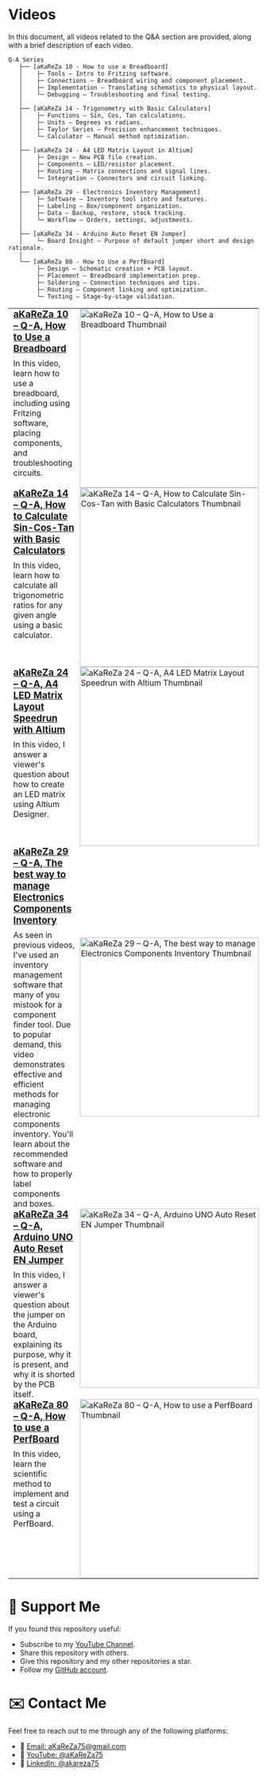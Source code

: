 # Videos  
In this document, all videos related to the Q&A section are provided, along with a brief description of each video.

```plaintext
Q-A Series
   ├── [aKaReZa 10 - How to use a Breadboard]
   │    ├─ Tools — Intro to Fritzing software.
   │    ├─ Connections — Breadboard wiring and component placement.
   │    ├─ Implementation — Translating schematics to physical layout.
   │    └─ Debugging — Troubleshooting and final testing.
   │
   ├── [aKaReZa 14 - Trigonometry with Basic Calculators]
   │    ├─ Functions — Sin, Cos, Tan calculations.
   │    ├─ Units — Degrees vs radians.
   │    ├─ Taylor Series — Precision enhancement techniques.
   │    └─ Calculator — Manual method optimization.
   │
   ├── [aKaReZa 24 - A4 LED Matrix Layout in Altium]
   │    ├─ Design — New PCB file creation.
   │    ├─ Components — LED/resistor placement.
   │    ├─ Routing — Matrix connections and signal lines.
   │    └─ Integration — Connectors and circuit linking.
   │
   ├── [aKaReZa 29 - Electronics Inventory Management]
   │    ├─ Software — Inventory tool intro and features.
   │    ├─ Labeling — Box/component organization.
   │    ├─ Data — Backup, restore, stock tracking.
   │    └─ Workflow — Orders, settings, adjustments.
   │
   ├── [aKaReZa 34 - Arduino Auto Reset EN Jumper]
   │    └─ Board Insight — Purpose of default jumper short and design rationale.
   │
   └── [aKaReZa 80 - How to Use a PerfBoard]
        ├─ Design — Schematic creation + PCB layout.
        ├─ Placement — Breadboard implementation prep.
        ├─ Soldering — Connection techniques and tips.
        ├─ Routing — Component linking and optimization.
        └─ Testing — Stage-by-stage validation.
```

<table style="border-collapse: collapse;">
  <tr>
    <td valign="top" style="padding: 0 10px;">
      <h3 style="margin: 0;">
        <a href="https://youtu.be/7HrpzfcJx-o">aKaReZa 10 – Q-A, How to Use a Breadboard</a>
      </h3>
      <p style="margin: 8px 0 0;">
        In this video, learn how to use a breadboard, including using Fritzing software, placing components, and troubleshooting circuits.
      </p>
    </td>
    <td width="360" valign="top" style="padding: 0;">
      <a href="https://youtu.be/7HrpzfcJx-o">
        <img src="https://img.youtube.com/vi/7HrpzfcJx-o/maxresdefault.jpg"
             width="360"
             alt="aKaReZa 10 – Q-A, How to Use a Breadboard Thumbnail"/>
      </a>
    </td>
  </tr>

  <tr>
    <td valign="top" style="padding: 0 10px;">
      <h3 style="margin: 0;">
        <a href="https://youtu.be/gmzgSpdCs48">aKaReZa 14 – Q-A, How to Calculate Sin-Cos-Tan with Basic Calculators</a>
      </h3>
      <p style="margin: 8px 0 0;">
        In this video, learn how to calculate all trigonometric ratios for any given angle using a basic calculator.
      </p>
    </td>
    <td width="360" valign="top" style="padding: 0;">
      <a href="https://youtu.be/gmzgSpdCs48">
        <img src="https://img.youtube.com/vi/gmzgSpdCs48/maxresdefault.jpg"
             width="360"
             alt="aKaReZa 14 – Q-A, How to Calculate Sin-Cos-Tan with Basic Calculators Thumbnail"/>
      </a>
    </td>
  </tr>

  <tr>
    <td valign="top" style="padding: 0 10px;">
      <h3 style="margin: 0;">
        <a href="https://youtu.be/iv362fgxC1E">aKaReZa 24 – Q-A, A4 LED Matrix Layout Speedrun with Altium</a>
      </h3>
      <p style="margin: 8px 0 0;">
        In this video, I answer a viewer's question about how to create an LED matrix using Altium Designer.
      </p>
    </td>
    <td width="360" valign="top" style="padding: 0;">
      <a href="https://youtu.be/iv362fgxC1E">
        <img src="https://img.youtube.com/vi/iv362fgxC1E/maxresdefault.jpg"
             width="360"
             alt="aKaReZa 24 – Q-A, A4 LED Matrix Layout Speedrun with Altium Thumbnail"/>
      </a>
    </td>
  </tr>

  <tr>
    <td valign="top" style="padding: 0 10px;">
      <h3 style="margin: 0;">
        <a href="https://youtu.be/F4Bge-_tUWE">aKaReZa 29 – Q-A, The best way to manage Electronics Components Inventory</a>
      </h3>
      <p style="margin: 8px 0 0;">
        As seen in previous videos, I've used an inventory management software that many of you mistook for a component finder tool. Due to popular demand, this video demonstrates effective and efficient methods for managing electronic components inventory. You'll learn about the recommended software and how to properly label components and boxes.
      </p>
    </td>
    <td width="360" valign="middle" style="padding: 0;">
      <a href="https://youtu.be/F4Bge-_tUWE">
        <img src="https://img.youtube.com/vi/F4Bge-_tUWE/maxresdefault.jpg"
             width="360"
             alt="aKaReZa 29 – Q-A, The best way to manage Electronics Components Inventory Thumbnail"/>
      </a>
    </td>
  </tr>

  <tr>
    <td valign="top" style="padding: 0 10px;">
      <h3 style="margin: 0;">
        <a href="https://youtu.be/xZejI3MDGFw">aKaReZa 34 – Q-A, Arduino UNO Auto Reset EN Jumper</a>
      </h3>
      <p style="margin: 8px 0 0;">
        In this video, I answer a viewer's question about the jumper on the Arduino board, explaining its purpose, why it is present, and why it is shorted by the PCB itself.
      </p>
    </td>
    <td width="360" valign="top" style="padding: 0;">
      <a href="https://youtu.be/xZejI3MDGFw">
        <img src="https://img.youtube.com/vi/xZejI3MDGFw/maxresdefault.jpg"
             width="360"
             alt="aKaReZa 34 – Q-A, Arduino UNO Auto Reset EN Jumper Thumbnail"/>
      </a>
    </td>
  </tr>

  <tr>
    <td valign="top" style="padding: 0 10px;">
      <h3 style="margin: 0;">
        <a href="https://youtu.be/qdKNEiFQEF8">aKaReZa 80 – Q-A, How to use a PerfBoard</a>
      </h3>
      <p style="margin: 8px 0 0;">
        In this video, learn the scientific method to implement and test a circuit using a PerfBoard.
      </p>
    </td>
    <td width="360" valign="top" style="padding: 0;">
      <a href="https://youtu.be/qdKNEiFQEF8">
        <img src="https://img.youtube.com/vi/qdKNEiFQEF8/maxresdefault.jpg"
             width="360"
             alt="aKaReZa 80 – Q-A, How to use a PerfBoard Thumbnail"/>
      </a>
    </td>
  </tr>
</table>

# 🌟 Support Me
If you found this repository useful:
- Subscribe to my [YouTube Channel](https://www.youtube.com/@aKaReZa75).
- Share this repository with others.
- Give this repository and my other repositories a star.
- Follow my [GitHub account](https://github.com/aKaReZa75).

# ✉️ Contact Me
Feel free to reach out to me through any of the following platforms:
- 📧 [Email: aKaReZa75@gmail.com](mailto:aKaReZa75@gmail.com)
- 🎥 [YouTube: @aKaReZa75](https://www.youtube.com/@aKaReZa75)
- 💼 [LinkedIn: @akareza75](https://www.linkedin.com/in/akareza75)
